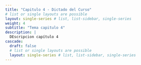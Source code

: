 ```yaml
---
title: "Capitulo 4 - Dictado del Curso"
# list or single layouts are possible
layout: single-series # list, list-sidebar, single-series
weight: 4
subtitle: "Tema capitulo 4"
description: |
  DEscripcion capítulo 4
cascade:
  draft: false
  # list or single layouts are possible
  layout: single-series # list, list-sidebar, single-series
---
```


